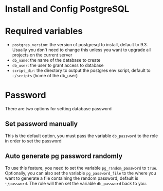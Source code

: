 # Install and Config PostgreSQL

# Required variables

- `postgres_version`: the version of postgresql to install, default to 9.3.
  Usually you don't need to change this unless you want to upgrade all projects
  on the current server
- `db_name`: the name of the database to create
- `db_user`: the user to grant access to database
- `script_dir`: the directory to output the postgres env script, default to
`~/scripts` (home of the db_user)

# Password

There are two options for setting database password

## Set password manually

This is the default option, you must pass the variable `db_password` to the
role in order to set the password

## Auto generate pg password randomly

To use this feature, you need to set the variable `pg_random_password` to
`true`. Optionally, you can also set the variable `pg_password_file` to the
where you want to generate a file containing the random password, default is
`~/password`. The role will then set the variable `db_password` back to you.
